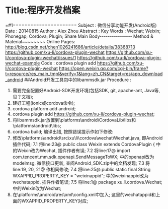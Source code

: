 ﻿Title:程序开发档案
=========================

=#1======================
Subject		: 微信分享功能开发(Android版)
Date		: 20140815
Author		: Alex Zhou
Abstract	: 
Key Words	: Wechat; Weixin; Phonegap; Cordova; Plugin; Share
Main Body----------------
Method & Material~~~~~~~~
Online Pages: http://blog.csdn.net/chen1026241686/article/details/38368713
			  https://github.com/xu-li/cordova-plugin-wechat
			  https://github.com/xu-li/cordova-plugin-wechat/issues/1
			  https://github.com/xu-li/cordova-plugin-wechat-example
Code 		: cordova plugin add https://github.com/xu-li/cordova-plugin-wechat
			  https://open.weixin.qq.com/cgi-bin/frame?t=resource/res_main_tmpl&verify=1&lang=zh_CN&target=res/app_download_android		##Android开发工具包中的libammsdk.jar
Procedure	: 
1. 需要完全配置好Android-SDK开发环境(包括SDK, git, apache-ant, Java等, 见？文档);
2. 建好工程(ionic或cordova命令);
3. cordova platform add android;
4. cordova plugin add https://github.com/xu-li/cordova-plugin-wechat;
5. 将libammsdk.jar放置到\platforms\android\CordovaLib\libs和\platforms\android\libs;
6. cordova build; 编译出错, 按照错误提示作如下修改:
7. 修改\platforms\android\src\xu\li\cordova\wechat\Wechat.java, 即Android插件代码; 
7.1 将line:23@ public class Weixin extends CordovaPlugin { 中的Weixin改为Wechat, 插件作者有误;
7.2 将line:17@ import com.tencent.mm.sdk.openapi.SendMessageToWX; 中的openapi改为modelmsg, 微信接口更新, 查阅Android_SDK.zip中的文档发现;
7.3 将line:19, 20, 21@ 作相同修改;
7.4 将line:25@ public static final String WXAPPID_PROPERTY_KEY = "weixinappid"; 中的weixinappid改为wechatappid, 插件作者笔误;
7.5 将line:1@ package xu.li.cordova.Wechat; 中的Weixin改为Wechat;
8. 在\platforms\android\res\xml\config.xml中加入<preference name="wechatappid" value="wx427f444432aef6cc" />; 这里的wechatappid和上面的WXAPPID_PROPERTY_KEY对应;
